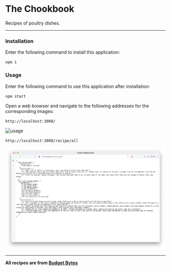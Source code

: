 # The Chookbook

Recipes of poultry dishes.


---
### Installation
Enter the following command to install this application:
```
npm i
```

### Usage
Enter the following command to use this application after installation:
```
npm start
```
Open a web browser and navigate to the following addresses for the corresponding images:
```
http://localhost:3000/
```
![usage](/public/images/index.png)
```
http://localhost:3000/recipe/all
```
![usage](/public/images/recipe-all.png)

---
**All recipes are from [Budget Bytes](https://www.budgetbytes.com/)**

